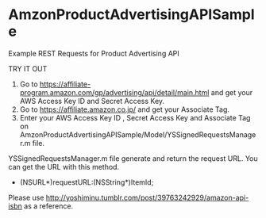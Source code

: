 AmzonProductAdvertisingAPISample
================================

Example REST Requests for Product Advertising API


TRY IT OUT

1. Go to https://affiliate-program.amazon.com/gp/advertising/api/detail/main.html and get your AWS Access Key ID and Secret Access Key.
2. Go to https://affiliate.amazon.co.jp/ and get your Associate Tag.
3. Enter your AWS Access Key ID , Secret Access Key and Associate Tag on AmzonProductAdvertisingAPISample/Model/YSSignedRequestsManager.m file.

YSSignedRequestsManager.m file generate and return the request URL.
You can get the URL with this method.
+ (NSURL*)requestURL:(NSString*)ItemId;


Please use http://yoshiminu.tumblr.com/post/39763242929/amazon-api-isbn as a reference.
